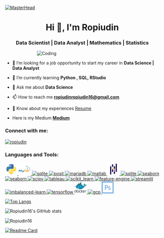 [![MasterHead](https://nielseniq.com/wp-content/uploads/sites/4/2021/02/data-science-icon-animation-banner-clockwise-4.gif)](https://rishavchanda.io)
<h1 align="center">Hi 👋, I'm Ropiudin</h1>
<h3 align="center">Data Scientist | Data Analyst | Mathematics | Statistics</h3>
<img align="right" alt="Coding" width="400" src="https://institute.careerguide.com/wp-content/uploads/2020/10/7a2fc27b966a50792117d375a24bb71e.gif">


<p align="left"> <a href="https://twitter.com/" target="blank"><img src="https://img.shields.io/twitter/follow/?logo=twitter&style=for-the-badge" alt="" /></a> </p>

- 🔭 I’m looking for a job opportunity to start my career in **Data Science | Data Analyst**

- 🌱 I’m currently learning **Python , SQL, RStudio**

- 💬 Ask me about **Data Science**

- 📫 How to reach me **ropiudinropiudin16@gmail.com**

- 📄 Know about my experiences [Resume](https://drive.google.com/file/d/1qGYLQDsOreRejttTIf5XajPCmp24j-yB/view?usp=share_link)

- Here is my Medium **[Medium](https://medium.com/@ropiudinropiudin16)**

<h3 align="left">Connect with me:</h3>
<p align="left">
<a href="https://www.linkedin.com/in/ropiudin16" target="blank"><img align="center" src="https://raw.githubusercontent.com/rahuldkjain/github-profile-readme-generator/master/src/images/icons/Social/linked-in-alt.svg" alt="ropiudin" height="30" width="40" /></a>
</p>

<h3 align="left">Languages and Tools:</h3>
<p align="left"> <a href="https://www.python.org" target="_blank" rel="noreferrer"> <img src="https://raw.githubusercontent.com/devicons/devicon/master/icons/python/python-original.svg" alt="python" width="40" height="40"/> </a> <a href="https://www.mysql.com/" target="_blank" rel="noreferrer"> <img src="https://raw.githubusercontent.com/devicons/devicon/master/icons/mysql/mysql-original-wordmark.svg" alt="mysql" width="40" height="40"/> </a> <a href="https://www.sqlite.org/" target="_blank" rel="noreferrer"> <img src="https://www.vectorlogo.zone/logos/sqlite/sqlite-icon.svg" alt="sqlite" width="40" height="40"/> </a> <a href="https://posit.co/" target="_blank" rel="noreferrer"> <img src="https://posit.co/wp-content/uploads/2022/09/posit.svg" alt="posit" width="40" height="40"/> </a> <a href="https://mariadb.org/" target="_blank" rel="noreferrer"> <img src="https://www.vectorlogo.zone/logos/mariadb/mariadb-icon.svg" alt="mariadb" width="40" height="40"/> </a> <a href="https://www.mathworks.com/" target="_blank" rel="noreferrer"> <img src="https://upload.wikimedia.org/wikipedia/commons/2/21/Matlab_Logo.png" alt="matlab" width="40" height="40"/> </a>  <a href="https://pandas.pydata.org/" target="_blank" rel="noreferrer"> <img src="https://raw.githubusercontent.com/devicons/devicon/2ae2a900d2f041da66e950e4d48052658d850630/icons/pandas/pandas-original.svg" alt="pandas" width="40" height="40"/> </a> <a href="https://numpy.org/" target="_blank" rel="noreferrer"> <img src="https://numpy.org/images/logo.svg" alt="sqlite" width="40" height="40"/> </a> <a href="https://matplotlib.org/" target="_blank" rel="noreferrer"> <img src="https://matplotlib.org/_static/images/logo2.svg" alt="seaborn" width="40" height="40"/> </a> <a href="https://seaborn.pydata.org/" target="_blank" rel="noreferrer"> <img src="https://seaborn.pydata.org/_images/logo-mark-lightbg.svg" alt="seaborn" width="40" height="40"/> </a> <a href="https://scipy.org/" target="_blank" rel="noreferrer"> <img src="https://scipy.org/images/logo.svg" alt="scipy" width="40" height="40"/> </a> <a href="https://www.tableau.com/" target="_blank" rel="noreferrer"> <img src="https://www.lib.washington.edu/dataservices/images/Tableau_Software_logo.png/image" alt="tableau" width="40" height="40"/> </a> <a href="https://scikit-learn.org/" target="_blank" rel="noreferrer"> <img src="https://upload.wikimedia.org/wikipedia/commons/0/05/Scikit_learn_logo_small.svg" alt="scikit_learn" width="40" height="40"/> </a> <a href="https://feature-engine.readthedocs.io/en/latest/" target="_blank" rel="noreferrer"> <img src="https://feature-engine.readthedocs.io/en/latest/_images/FeatureEngine.png" alt="feature-engine" width="40" height="40"/> </a> <a href="https://streamlit.io/" target="_blank" rel="noreferrer"> <img src="https://res.cloudinary.com/dyd911kmh/image/upload/v1640050215/image27_frqkzv.png" alt="streamlit" width="40" height="40"/> </a> <a href="https://imbalanced-learn.org/stable/" target="_blank" rel="noreferrer"> <img src="https://imbalanced-learn.org/stable/_static/logo_wide.png" alt="imbalanced-learn" width="40" height="40"/> </a> <a href="https://www.tensorflow.org" target="_blank" rel="noreferrer"> <img src="https://www.vectorlogo.zone/logos/tensorflow/tensorflow-icon.svg" alt="tensorflow" width="40" height="40"/> </a> <a href="https://www.docker.com/" target="_blank" rel="noreferrer"> <img src="https://raw.githubusercontent.com/devicons/devicon/master/icons/docker/docker-original-wordmark.svg" alt="docker" width="40" height="40"/> </a> <a href="https://cloud.google.com" target="_blank" rel="noreferrer"> <img src="https://www.vectorlogo.zone/logos/google_cloud/google_cloud-icon.svg" alt="gcp" width="40" height="40"/> </a> <a href="https://www.photoshop.com/en" target="_blank" rel="noreferrer"> <img src="https://raw.githubusercontent.com/devicons/devicon/master/icons/photoshop/photoshop-line.svg" alt="photoshop" width="40" height="40"/> </a> </p>


[![Top Langs](https://github-readme-stats.vercel.app/api/top-langs/?username=Ropiudin16&layout=compact&theme=default&show_icons=true)](https://github.com/Ropiudin16/github-readme-stats)

![Ropiudin16's GitHub stats](https://github-readme-stats.vercel.app/api?username=Ropiudin16&theme=default&show_icons=true)

<p><img align="center" src="https://github-readme-streak-stats.herokuapp.com/?user=Ropiudin16&theme=default&show_icons=true" alt="Ropiudin16" /></p>

[![Readme Card](https://github-readme-stats.vercel.app/api/pin/?username=Ropiudin16&repo=Final-Project-Anminvesting&show_owner=true)](https://github.com/Ropiudin16/Final-Project-Anminvesting)
